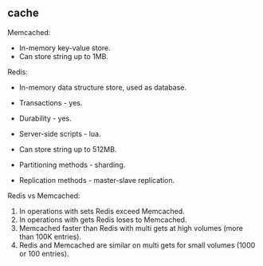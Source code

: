 cache
-

Memcached:

* In-memory key-value store.
* Can store string up to 1MB.

Redis:

* In-memory data structure store, used as database.
* Transactions - yes.
* Durability - yes.
* Server-side scripts - lua.
* Can store string up to 512MB.

* Partitioning methods - sharding.
* Replication methods - master-slave replication.

Redis vs Memcached:

1. In operations with sets Redis exceed Memcached.
2. In operations with gets Redis loses to Memcached.
3. Memcached faster than Redis with multi gets at high volumes (more than 100K entries).
4. Redis and Memcached are similar on multi gets for small volumes (1000 or 100 entries).
